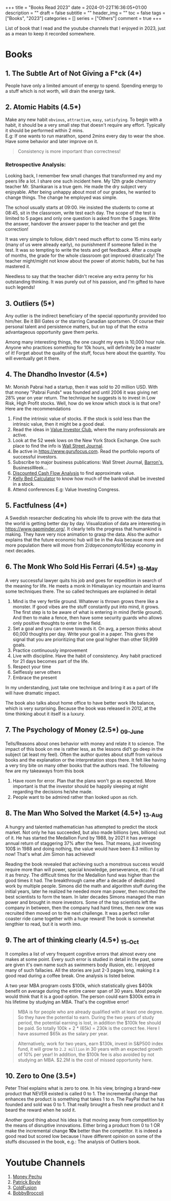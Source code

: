 +++
title = "Books Read 2023"
date = 2024-01-22T16:36:05+01:00
description = ""
draft = false
subtitle = ""
header_img = ""
toc = false
tags = ["Books", "2023"]
categories = []
series = ["Others"]
comment = true
+++


List of book that I read and the youtube channels that I enjoyed in 2023, just as a mean to keep it recorded somewhere.  

# Books

## 1. The Subtle Art of Not Giving a F\*ck (4*)
People have only a limited amount of energy to spend. Spending energy to a stuff which is not worth, will drain the energy tank.  

## 2. Atomic Habits (4.5*)
Make any new habit `obvious`, `attractive`, `easy`, `satisfying`. To begin with a habit, it should be a very small step that doesn't require any effort. 
Typically it should be performed within 2 mins.  
E.g: If one wants to run marathon, spend 2mins every day to wear the shoe. Have some behavior and later improve on it.
> Consistency is more important than correctness!
### Retrospective Analysis:
Looking back, I remember few small changes that transformed my and my peers life a lot. I share one such incident here. 
My 12th grade chemistry teacher Mr. Shankaran is a true gem. 
He made the dry subject very enjoyable. After being unhappy about most of our grades, he wanted to change things. 
The change he employed was simple.  

The school usually starts at 09:00. He insisted the students to come at 08:45, sit in the classroom, write test each day. 
The scope of the test is limited to 5 pages and only one question is asked from the 5 pages. 
Write the answer, handover the answer paper to the teacher and get the correction!  

It was very simple to follow, didn't need much effort to come 15 mins early (many of us were already early), no punishment if someone failed in the test. 
It was so tempting to write the tests and get feedback. 
After a couple of months, the grade for the whole classroom got improved drastically! 
The teacher might/might not know about the power of atomic habits, but he has mastered it.  

Needless to say that the teacher didn't receive any extra penny for his outstanding thinking. 
It was purely out of his passion, and I'm gifted to have such legends!  

## 3. Outliers (5*)
Any outlier is the indirect beneficiary of the special opportunity provided too him/her. 
Be it Bill Gates or the starring Canadian sportsmen. 
Of course their personal talent and persistence matters, but on top of that the extra advantageous opportunity gave them perks.  

Among many interesting things, the one caught my eyes is 10,000 hour rule. 
Anyone who practices something for 10k hours, will definitely be a master of it! 
Forget about the quality of the stuff, focus here about the quantity. You will eventually get it there.  


## 4. The Dhandho Investor (4.5*)
Mr. Monish Pabrai had a startup, then it was sold to 20 million USD. 
With that money "Pabrai Funds" was founded and until 2006 it was giving net 28% year on year return. 
The technique he suggests is to invest in Low Risk, High Profit stocks. 
Well, how do we know which stock is is that one? Here are the recommendations

1. Find the intrinsic value of stocks. If the stock is sold less than the intrinsic value, then it might be a good deal. 
2. Read the ideas in [Value Investor Club](https://www.valueinvestorsclub.com/), where the many professionals are active.
3. Look at the 52 week lows on the  New York Stock Exchange. One such place to find the info is [Wall Street Journal](https://www.wsj.com/market-data/stocks/newfiftytwoweekhighsandlows).
4. Be active in https://www.gurufocus.com. Read the portfolio reports of successful investors.
5. Subscribe to major business publications: Wall Street Journal, [Barron's](https://www.barrons.com/articles/stocks-picks-alphabet-berkshire-hathaway-delta-51671234366), BusinessWeek...
6. [Discounted Cash Flow Analysis](https://www.investopedia.com/terms/d/dcf.asp) to find approximate value.
7. [Kelly Bed Calculator](https://dqydj.com/kelly-criterion-bet-calculator/) to know how much of the bankroll shall be invested in a stock.
8. Attend conferences E.g: Value Investing Congress.

## 5. Factfulness (4*)
A Swedish researcher dedicating his whole life to prove with the data that the world is getting better day by day. 
Visualization of data are interesting in https://www.gapminder.org/. 
It clearly tells the progress that humankind is making. 
They have very nice animation to grasp the data. 
Also the author explains that the future economic hub will be in the Asia because more and more population there will move from 2$/day economy to 16$/day economy in next decades.

## 6. The Monk Who Sold His Ferrari (4.5*) <sub>18-May<sub>
A very successful lawyer quits his job and goes for expedition in search of the meaning for life. 
He meets a monk in Himalayan icy mountain and learns some techniques there. 
The so called techniques are explained in detail

1. Mind is the very fertile ground. Whatever is thrown grows there like a monster. If good vibes are the stuff constantly put into mind, it grows. The first step is to be aware of what is entering in mind (fertile ground). And then to make a fence, then have some security guards who allows only positive thoughts to enter in the field. 
2. Set a goal and you can move towards it. On avg, a person thinks about 60,000 thoughts per day. Write your goal in a paper. This gives the signal that you are prioritizing that one goal higher than other 59,999 goals.
3. Practice continuously improvement
4. Live with discipline. Have the habit of consistency. Any habit practiced for 21 days becomes part of the life.
5. Respect your time
6. Selflessly serve others
7. Embrace the present

In my understanding, just take one technique and bring it as a part of life will have dramatic impact.
  
The book also talks about home office to have better work life balance, which is very surprising. 
Because the book was released in 2012, at the time thinking about it itself is a luxury.

## 7. The Psychology of Money (2.5*) <sub>09-June<sub>
Tells/Reasons about ones behavior with money and relate it to science. The impact of this book on me is rather less, as the lessons did't go deep in the subject (at least my feel). Often the author quotes about stuff from various books and the explanation or the interpretation stops there. It felt like having a very tiny bite on many other books that the authors read. The following few are my takeaways from this book

1. Have room for error. Plan that the plans won't go as expected. More important is that the investor should be happily sleeping at night regarding the decisions he/she made.
2. People want to be admired rather than looked upon as rich.

## 8. The Man Who Solved the Market (4.5*) <sub>13-Aug<sub>
A hungry and talented mathematician has attempted to predict the stock market. 
Not only he has succeeded, but also made billions (yes, billions) out of it. 
He has started the Medallion Fund by 1988, by 2021 it has average annual return of staggering 37% after the fees. 
That means, just investing 100$ in 1988 and doing nothing, the value would have been 8.3 million by now! 
That's what Jim Simon has achieved!
  
Reading the book revealed that achieving such a monstrous success would require more than will power, special knowledge, perseverance, etc. 
I'd call it as frenzy. 
The difficult times for the Medallion fund was higher than the good times it had. 
The breakthrough came after a decade of dedicated work by multiple people. 
Simons did the math and algorithm stuff during the initial years, later he realized he needed more man power, then recruited the best scientists to form the team. 
In later decades Simons managed the man power and brought in more investors. 
Some of the top scientists left the company in between, then the company had hard times, then new one was recruited then moved on to the next challenge. 
It was a perfect roller coaster ride came together with a huge reward! The book is somewhat lengthier to read, but it is worth imo.

## 9. The art of thinking clearly (4.5*) <sub>15-Oct<sub>
It compiles a list of very frequent cognitive errors that almost every one makes at some point. 
Every such error is studied in detail in the past, some are given it's own name such as swimmers body illusion, etc. 
I enjoyed many of such fallacies. 
All the stories are just 2-3 pages long, making it a good read during a coffee break. 
One analysis is listed below.
  
A two year MBA program costs $100k, which statistically gives $400k benefit on average during the entire career span of 30 years. 
Most people would think that it is a good option. 
The person could earn $300k extra in his lifetime by studying an MBA. 
That's the cognitive error!
  
> MBA is for people who are already qualified with at least one degree. 
> So they have the potential to earn. During the two years of study period, the potential earning is lost, in addition the $100k fee should be paid. 
> So totally 100k + 2 * (65k) = 230k is the correct fee. 
> Here I have assumed $65k as the salary per year.
  
> Alternatively, work for two years, earn $130k, invest in S&P500 index fund, it will grow to `2.2 million` in 30 years with an expected growth of 10% per year! 
> In addition, the $100k fee is also avoided by not studying an MBA. 
> $2.2M is the cost of missed opportunity here. 
  
## 10. Zero to One (3.5*)
Peter Thiel explains what is zero to one.
In his view, bringing a brand-new product that NEVER existed is called 0 to 1.
The incremental change that enhances the product is something that takes 1 to n.
The PayPal that he has founded and sold was 0 to 1.
That really brought a fresh new product and it beard the reward when he sold it.

Another good thing about his idea is that moving away from competition by the means of disruptive innovations.
Either bring a product from 0 to 1 OR make the incremental change **10x** better than the competitor.
It is indeed a good read but scored low because I have different opinion on some of the stuffs discussed in the book, e.g.: The analysis of Outliers book.

# Youtube Channels

1. [Money Pechu](https://www.youtube.com/@MoneyPechu)
2. [Patrick Boyle](https://www.youtube.com/@PBoyle)
3. [ColdFusion](https://www.youtube.com/@ColdFusion)
4. [ BobbyBroccoli ](https://www.youtube.com/@BobbyBroccoli)
